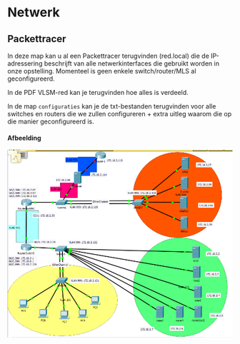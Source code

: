 # Netwerk

## Packettracer

In deze map kan u al een Packettracer terugvinden (red.local) die de IP-adressering beschrijft van alle netwerkinterfaces die
gebruikt worden in onze opstelling. Momenteel is geen enkele switch/router/MLS al geconfigureerd.

In de PDF VLSM-red kan je terugvinden hoe alles is verdeeld.

In de map `configuraties` kan je de txt-bestanden terugvinden voor alle switches en routers die we zullen configureren + extra uitleg waarom die op die manier geconfigureerd is. 

#### Afbeelding

![afbeelding Packettracer](img/PT-local.png)
